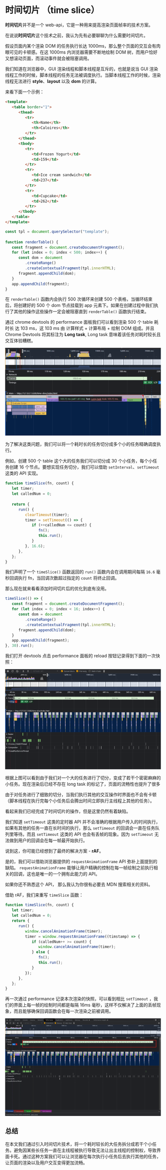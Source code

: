 # 时间切片 （time slice）

**时间切片**并不是一个 web-api，它是一种用来提高渲染页面帧率的技术方案。

在说说**时间切片**这个技术之前，我认为先有必要聊聊为什么需要时间切片。

假设页面内某个渲染 DOM 的任务执行长达 1000ms，那么整个页面的交互会有肉眼可见的卡顿感。在这 1000ms 内浏览器需要不断地绘制 DOM 树，而用户恰好又想滚动页面，而滚动事件就会被阻塞调用。

我们知道在浏览器中，GUI 渲染线程和脚本线程是互斥的，也就是说当 GUI 渲染线程工作的时候，脚本线程的任务无法被调度执行。当脚本线程工作的时候，渲染线程无法进行 **style**、**layout** 以及 **dom** 的计算。

来看下面一个示例：

```html
<template>
   <table border="1">
      <thead>
         <tr>
            <th>Name</th>
            <th>Caloires</th>
         </tr>
      </thead>
      <tbody>
         <tr>
            <td>Frozen Yogurt</td>
            <td>159</td>
         </tr>
         <tr>
            <td>Ice cream sandwich</td>
            <td>237</td>
         </tr>
         <tr>
            <td>Cupcake</td>
            <td>262</td>
         </tr>
      </tbody>
   </table>
</template>
```

```js
const tpl = document.querySelector("template");

function renderTable() {
   const fragment = document.createDocumentFragment();
   for (let index = 0; index < 500; index++) {
      const dom = document
         .createRange()
         .createContextualFragment(tpl.innerHTML);
      fragment.appendChild(dom);
   }
   app.appendChild(fragment);
}
```

在 `renderTable()` 函数内会执行 500 次循环来创建 500 个表格，当循环结束后，将创建好的 500 个 dom 节点挂载到 app 元素下。如果在创建过程中我们执行了其他的操作这些操作一定会被阻塞直到 `renderTable()` 函数执行结束。

通过 chrome devtools 的 performance 面板我们可以看到渲染 500 个 table 耗时长 达 103 ms，这 103 ms 由 计算样式 + 计算布局 + 绘制 DOM 组成。并且 Chrome Devtools 将其标注为 **Long task**, Long task 意味着该任务对耗时较长且交互体验糟糕。

![时间切片](./../public/time-slice-1.png)

为了解决这类问题，我们可以将一个耗时长的任务切分成多个小的任务精确调度执行。

例如，创建 500 个 table 这个大的任务我们可以切分成 30 个小任务，每个小任务创建 16 个节点。要想实现任务切分，我们可以借助 `setInterval`、`setTimeout` 这类的 API 实现。

```js
function timeSlice(fn, count) {
   let timer;
   let calledNum = 0;

   return {
      run() {
         clearTimeout(timer);
         timer = setTimeout(() => {
            if (++calledNum <= count) {
               fn();
               this.run();
            }
         }, 16.6);
      },
   };
}
```

我们声明了一个 `timeSlice()` 函数返回的 `run()` 函数内会在调用期间每隔 `16.6` 毫秒回调执行 fn，当回调次数超过指定的 `count` 将终止回调。

那么现在就来看看添加时间切片后的优化到底有没用。

```js
timeSlice(() => {
   const fragment = document.createDocumentFragment();
   for (let index = 0; index < 16; index++) {
      const dom = document
         .createRange()
         .createContextualFragment(tpl.innerHTML);
      fragment.appendChild(dom);
   }
   app.appendChild(fragment);
}, 30).run();
```

我们打开 devtools 点击 performance 面板的 reload 按钮记录得到下面的一次快照：

![时间切片](./../public/time-slice-2.png)

根据上图可以看到由于我们对一个大的任务进行了切分，变成了若干个密密麻麻的小任务。现在渲染后已经不存在 long task 的标记了，页面的流畅性也提升了很多

由于对任务进行了细致的切分，当我们执行其他的交互操作时界面也不会有卡顿（脚本线程在执行完每个小任务后会腾出时间立即执行主线程上其他的任务）。

看起来我们已经完成了时间切片的操作，但是这里仍然有着缺陷。

我们知道 `setTimeout` 这类的定时器 API 并不会准确的根据用户传入的时间执行，如果有其他的任务一直在长时间的执行，那么 `setTimeout` 的回调会一直在任务队列里等待。而且 `setTimeout` 这类的 API 也会有丢帧的现象。因为 `setTimeout` 无法做到用户的回调会在每一帧最开始执行。

说到这，你可能已经想到了最终的解决方案 - **rAF**。

是的，我们可以借助浏览器提供的 `requestAnimationFrame` API 弥补上面提到的缺陷。 `requestAnimationFrame` 能够让用户精确的控制在每一帧绘制之前执行相关的回调，这也是唯一的一个拥有此能力的 API。

如果你还不熟悉这个 API， 那么我认为你很有必要去 MDN 搜索相关的资料。

借助 rAF，我们来重写 `timeSlice` 函数：

```js
function timeSlice(fn, count) {
   let timer;
   let calledNum = 0;
   return {
      run() {
         window.cancelAnimationFrame(timer);
         timer = window.requestAnimationFrame((timstamp) => {
            if (calledNum++ >= count) {
               window.cancelAnimationFrame(timer);
            } else {
               fn();
               this.run();
            }
         });
      },
   };
}
```

再一次通过 performance 记录本次渲染的快照，可以看到相比 `setTimeout` ，我们的界面上每一帧的绘制时间都是每隔 16ms 毫秒，这样不仅解决了上面的丢帧现象，而且能够确保回调函数会在每一次渲染之前被调用。

![时间切片](./../public/time-slice-3.png)

## 总结

在本文我们通过引入时间切片技术，将一个耗时较长的大任务拆分成若干个小任务。避免因某些长任务一直在主线程被执行导致无法让出主线程的控制权，导致界面卡死。通过这种方案我们可以让浏览器在每次执行小任务后去执行其他的任务，让页面的渲染以及用户交互变得更加流畅。